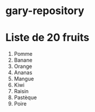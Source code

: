 # gary-repository
# Liste de 20 fruits

1. Pomme  
2. Banane  
3. Orange   
5. Ananas  
6. Mangue  
7. Kiwi  
8. Raisin  
9. Pastèque  
10. Poire 
